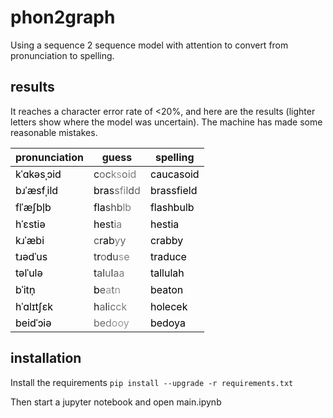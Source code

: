 # phon2graph

Using a sequence 2 sequence model with attention to convert from pronunciation to spelling.


## results

It reaches a character error rate of <20%, and here are the results (lighter letters show where the model was uncertain). The machine has made some reasonable mistakes.


<table><tbody></tbody><thead><tr><th>pronunciation</th><th>guess</th><th>spelling</th></tr></thead><tbody><tr><td><span class="1.0" style="color:rgba(0,0,0,1.0)">k</span><span style="color:rgba(0,0,0,1.0)">ˈ</span><span style="color:rgba(0,0,0,1.0)">ɑ</span><span style="color:rgba(0,0,0,1.0)">k</span><span style="color:rgba(0,0,0,1.0)">ə</span><span style="color:rgba(0,0,0,1.0)">s</span><span style="color:rgba(0,0,0,1.0)">ˌ</span><span style="color:rgba(0,0,0,1.0)">ɔ</span><span style="color:rgba(0,0,0,1.0)">i</span><span style="color:rgba(0,0,0,1.0)">d</span></td><td><span style="color:rgba(0,0,0,0.9)">c</span><span style="color:rgba(0,0,0,0.6)">o</span><span style="color:rgba(0,0,0,0.7)">c</span><span style="color:rgba(0,0,0,0.5)">k</span><span style="color:rgba(0,0,0,0.4)">s</span><span style="color:rgba(0,0,0,0.6)">o</span><span style="color:rgba(0,0,0,0.5)">i</span><span style="color:rgba(0,0,0,0.5)">d</span><span style="color:rgba(0,0,0,0.8)"> </span><span style="color:rgba(0,0,0,0.9)"> </span></td><td><span style="color:rgba(0,0,0,1.0)">c</span><span style="color:rgba(0,0,0,1.0)">a</span><span style="color:rgba(0,0,0,1.0)">u</span><span style="color:rgba(0,0,0,1.0)">c</span><span style="color:rgba(0,0,0,1.0)">a</span><span style="color:rgba(0,0,0,1.0)">s</span><span style="color:rgba(0,0,0,1.0)">o</span><span style="color:rgba(0,0,0,1.0)">i</span><span style="color:rgba(0,0,0,1.0)">d</span><span style="color:rgba(0,0,0,1.0)"> </span></td></tr><tr><td><span style="color:rgba(0,0,0,1.0)">b</span><span style="color:rgba(0,0,0,1.0)">ɹ</span><span style="color:rgba(0,0,0,1.0)">ˈ</span><span style="color:rgba(0,0,0,1.0)">æ</span><span style="color:rgba(0,0,0,1.0)">s</span><span style="color:rgba(0,0,0,1.0)">f</span><span style="color:rgba(0,0,0,1.0)">ˌ</span><span style="color:rgba(0,0,0,1.0)">i</span><span style="color:rgba(0,0,0,1.0)">l</span><span style="color:rgba(0,0,0,1.0)">d</span></td><td><span style="color:rgba(0,0,0,1.0)">b</span><span style="color:rgba(0,0,0,1.0)">r</span><span style="color:rgba(0,0,0,1.0)">a</span><span style="color:rgba(0,0,0,0.9)">s</span><span style="color:rgba(0,0,0,0.6)">s</span><span style="color:rgba(0,0,0,0.5)">f</span><span style="color:rgba(0,0,0,0.5)">i</span><span style="color:rgba(0,0,0,0.6)">l</span><span style="color:rgba(0,0,0,0.7)">d</span><span style="color:rgba(0,0,0,0.6)">d</span></td><td><span style="color:rgba(0,0,0,1.0)">b</span><span style="color:rgba(0,0,0,1.0)">r</span><span style="color:rgba(0,0,0,1.0)">a</span><span style="color:rgba(0,0,0,1.0)">s</span><span style="color:rgba(0,0,0,1.0)">s</span><span style="color:rgba(0,0,0,1.0)">f</span><span style="color:rgba(0,0,0,1.0)">i</span><span style="color:rgba(0,0,0,1.0)">e</span><span style="color:rgba(0,0,0,1.0)">l</span><span style="color:rgba(0,0,0,1.0)">d</span></td></tr><tr><td><span style="color:rgba(0,0,0,1.0)">f</span><span style="color:rgba(0,0,0,1.0)">l</span><span style="color:rgba(0,0,0,1.0)">ˈ</span><span style="color:rgba(0,0,0,1.0)">æ</span><span style="color:rgba(0,0,0,1.0)">ʃ</span><span style="color:rgba(0,0,0,1.0)">b</span><span style="color:rgba(0,0,0,1.0)">l</span><span style="color:rgba(0,0,0,1.0)">̩</span><span style="color:rgba(0,0,0,1.0)">b</span><span style="color:rgba(0,0,0,1.0)"> </span></td><td><span style="color:rgba(0,0,0,1.0)">f</span><span style="color:rgba(0,0,0,1.0)">l</span><span style="color:rgba(0,0,0,1.0)">a</span><span style="color:rgba(0,0,0,0.8)">s</span><span style="color:rgba(0,0,0,0.7)">h</span><span style="color:rgba(0,0,0,0.7)">b</span><span style="color:rgba(0,0,0,0.5)">l</span><span style="color:rgba(0,0,0,0.5)">b</span><span style="color:rgba(0,0,0,0.5)"> </span><span style="color:rgba(0,0,0,0.8)"> </span></td><td><span style="color:rgba(0,0,0,1.0)">f</span><span style="color:rgba(0,0,0,1.0)">l</span><span style="color:rgba(0,0,0,1.0)">a</span><span style="color:rgba(0,0,0,1.0)">s</span><span style="color:rgba(0,0,0,1.0)">h</span><span style="color:rgba(0,0,0,1.0)">b</span><span style="color:rgba(0,0,0,1.0)">u</span><span style="color:rgba(0,0,0,1.0)">l</span><span style="color:rgba(0,0,0,1.0)">b</span><span style="color:rgba(0,0,0,1.0)"> </span></td></tr><tr><td><span style="color:rgba(0,0,0,1.0)">h</span><span style="color:rgba(0,0,0,1.0)">ˈ</span><span style="color:rgba(0,0,0,1.0)">ɛ</span><span style="color:rgba(0,0,0,1.0)">s</span><span style="color:rgba(0,0,0,1.0)">t</span><span style="color:rgba(0,0,0,1.0)">i</span><span style="color:rgba(0,0,0,1.0)">ə</span><span style="color:rgba(0,0,0,1.0)"> </span><span style="color:rgba(0,0,0,1.0)"> </span><span style="color:rgba(0,0,0,1.0)"> </span></td><td><span style="color:rgba(0,0,0,1.0)">h</span><span style="color:rgba(0,0,0,1.0)">e</span><span style="color:rgba(0,0,0,0.9)">s</span><span style="color:rgba(0,0,0,0.9)">t</span><span style="color:rgba(0,0,0,0.6)">i</span><span style="color:rgba(0,0,0,0.5)">a</span><span style="color:rgba(0,0,0,0.8)"> </span><span style="color:rgba(0,0,0,1.0)"> </span><span style="color:rgba(0,0,0,1.0)"> </span><span style="color:rgba(0,0,0,1.0)"> </span></td><td><span style="color:rgba(0,0,0,1.0)">h</span><span style="color:rgba(0,0,0,1.0)">e</span><span style="color:rgba(0,0,0,1.0)">s</span><span style="color:rgba(0,0,0,1.0)">t</span><span style="color:rgba(0,0,0,1.0)">i</span><span style="color:rgba(0,0,0,1.0)">a</span><span style="color:rgba(0,0,0,1.0)"> </span><span style="color:rgba(0,0,0,1.0)"> </span><span style="color:rgba(0,0,0,1.0)"> </span><span style="color:rgba(0,0,0,1.0)"> </span></td></tr><tr><td><span style="color:rgba(0,0,0,1.0)">k</span><span style="color:rgba(0,0,0,1.0)">ɹ</span><span style="color:rgba(0,0,0,1.0)">ˈ</span><span style="color:rgba(0,0,0,1.0)">æ</span><span style="color:rgba(0,0,0,1.0)">b</span><span style="color:rgba(0,0,0,1.0)">i</span><span style="color:rgba(0,0,0,1.0)"> </span><span style="color:rgba(0,0,0,1.0)"> </span><span style="color:rgba(0,0,0,1.0)"> </span><span style="color:rgba(0,0,0,1.0)"> </span></td><td><span style="color:rgba(0,0,0,0.7)">c</span><span style="color:rgba(0,0,0,0.9)">r</span><span style="color:rgba(0,0,0,1.0)">a</span><span style="color:rgba(0,0,0,0.9)">b</span><span style="color:rgba(0,0,0,0.5)">y</span><span style="color:rgba(0,0,0,0.6)">y</span><span style="color:rgba(0,0,0,0.9)"> </span><span style="color:rgba(0,0,0,1.0)"> </span><span style="color:rgba(0,0,0,1.0)"> </span><span style="color:rgba(0,0,0,1.0)"> </span></td><td><span style="color:rgba(0,0,0,1.0)">c</span><span style="color:rgba(0,0,0,1.0)">r</span><span style="color:rgba(0,0,0,1.0)">a</span><span style="color:rgba(0,0,0,1.0)">b</span><span style="color:rgba(0,0,0,1.0)">b</span><span style="color:rgba(0,0,0,1.0)">y</span><span style="color:rgba(0,0,0,1.0)"> </span><span style="color:rgba(0,0,0,1.0)"> </span><span style="color:rgba(0,0,0,1.0)"> </span><span style="color:rgba(0,0,0,1.0)"> </span></td></tr><tr><td><span style="color:rgba(0,0,0,1.0)">t</span><span style="color:rgba(0,0,0,1.0)">ɹ</span><span style="color:rgba(0,0,0,1.0)">ə</span><span style="color:rgba(0,0,0,1.0)">d</span><span style="color:rgba(0,0,0,1.0)">ˈ</span><span style="color:rgba(0,0,0,1.0)">u</span><span style="color:rgba(0,0,0,1.0)">s</span><span style="color:rgba(0,0,0,1.0)"> </span><span style="color:rgba(0,0,0,1.0)"> </span><span style="color:rgba(0,0,0,1.0)"> </span></td><td><span style="color:rgba(0,0,0,0.8)">t</span><span style="color:rgba(0,0,0,1.0)">r</span><span style="color:rgba(0,0,0,0.6)">o</span><span style="color:rgba(0,0,0,0.9)">d</span><span style="color:rgba(0,0,0,0.7)">u</span><span style="color:rgba(0,0,0,0.4)">s</span><span style="color:rgba(0,0,0,0.5)">e</span><span style="color:rgba(0,0,0,0.7)"> </span><span style="color:rgba(0,0,0,0.9)"> </span><span style="color:rgba(0,0,0,1.0)"> </span></td><td><span style="color:rgba(0,0,0,1.0)">t</span><span style="color:rgba(0,0,0,1.0)">r</span><span style="color:rgba(0,0,0,1.0)">a</span><span style="color:rgba(0,0,0,1.0)">d</span><span style="color:rgba(0,0,0,1.0)">u</span><span style="color:rgba(0,0,0,1.0)">c</span><span style="color:rgba(0,0,0,1.0)">e</span><span style="color:rgba(0,0,0,1.0)"> </span><span style="color:rgba(0,0,0,1.0)"> </span><span style="color:rgba(0,0,0,1.0)"> </span></td></tr><tr><td><span style="color:rgba(0,0,0,1.0)">t</span><span style="color:rgba(0,0,0,1.0)">ə</span><span style="color:rgba(0,0,0,1.0)">l</span><span style="color:rgba(0,0,0,1.0)">ˈ</span><span style="color:rgba(0,0,0,1.0)">u</span><span style="color:rgba(0,0,0,1.0)">l</span><span style="color:rgba(0,0,0,1.0)">ə</span><span style="color:rgba(0,0,0,1.0)"> </span><span style="color:rgba(0,0,0,1.0)"> </span><span style="color:rgba(0,0,0,1.0)"> </span></td><td><span style="color:rgba(0,0,0,0.9)">t</span><span style="color:rgba(0,0,0,0.7)">a</span><span style="color:rgba(0,0,0,0.8)">l</span><span style="color:rgba(0,0,0,0.6)">u</span><span style="color:rgba(0,0,0,0.8)">l</span><span style="color:rgba(0,0,0,0.6)">a</span><span style="color:rgba(0,0,0,0.5)">a</span><span style="color:rgba(0,0,0,0.9)"> </span><span style="color:rgba(0,0,0,1.0)"> </span><span style="color:rgba(0,0,0,1.0)"> </span></td><td><span style="color:rgba(0,0,0,1.0)">t</span><span style="color:rgba(0,0,0,1.0)">a</span><span style="color:rgba(0,0,0,1.0)">l</span><span style="color:rgba(0,0,0,1.0)">l</span><span style="color:rgba(0,0,0,1.0)">u</span><span style="color:rgba(0,0,0,1.0)">l</span><span style="color:rgba(0,0,0,1.0)">a</span><span style="color:rgba(0,0,0,1.0)">h</span><span style="color:rgba(0,0,0,1.0)"> </span><span style="color:rgba(0,0,0,1.0)"> </span></td></tr><tr><td><span style="color:rgba(0,0,0,1.0)">b</span><span style="color:rgba(0,0,0,1.0)">ˈ</span><span style="color:rgba(0,0,0,1.0)">i</span><span style="color:rgba(0,0,0,1.0)">t</span><span style="color:rgba(0,0,0,1.0)">n</span><span style="color:rgba(0,0,0,1.0)">̩</span><span style="color:rgba(0,0,0,1.0)"> </span><span style="color:rgba(0,0,0,1.0)"> </span><span style="color:rgba(0,0,0,1.0)"> </span><span style="color:rgba(0,0,0,1.0)"> </span></td><td><span style="color:rgba(0,0,0,1.0)">b</span><span style="color:rgba(0,0,0,0.7)">e</span><span style="color:rgba(0,0,0,0.4)">a</span><span style="color:rgba(0,0,0,0.6)">t</span><span style="color:rgba(0,0,0,0.4)">n</span><span style="color:rgba(0,0,0,0.6)"> </span><span style="color:rgba(0,0,0,0.9)"> </span><span style="color:rgba(0,0,0,1.0)"> </span><span style="color:rgba(0,0,0,1.0)"> </span><span style="color:rgba(0,0,0,1.0)"> </span></td><td><span style="color:rgba(0,0,0,1.0)">b</span><span style="color:rgba(0,0,0,1.0)">e</span><span style="color:rgba(0,0,0,1.0)">a</span><span style="color:rgba(0,0,0,1.0)">t</span><span style="color:rgba(0,0,0,1.0)">o</span><span style="color:rgba(0,0,0,1.0)">n</span><span style="color:rgba(0,0,0,1.0)"> </span><span style="color:rgba(0,0,0,1.0)"> </span><span style="color:rgba(0,0,0,1.0)"> </span><span style="color:rgba(0,0,0,1.0)"> </span></td></tr><tr><td><span style="color:rgba(0,0,0,1.0)">h</span><span style="color:rgba(0,0,0,1.0)">ˈ</span><span style="color:rgba(0,0,0,1.0)">ɑ</span><span style="color:rgba(0,0,0,1.0)">l</span><span style="color:rgba(0,0,0,1.0)">ɪ</span><span style="color:rgba(0,0,0,1.0)">t</span><span style="color:rgba(0,0,0,1.0)">ʃ</span><span style="color:rgba(0,0,0,1.0)">ɛ</span><span style="color:rgba(0,0,0,1.0)">k</span><span style="color:rgba(0,0,0,1.0)"> </span></td><td><span style="color:rgba(0,0,0,0.9)">h</span><span style="color:rgba(0,0,0,0.6)">a</span><span style="color:rgba(0,0,0,0.9)">l</span><span style="color:rgba(0,0,0,0.7)">i</span><span style="color:rgba(0,0,0,0.6)">c</span><span style="color:rgba(0,0,0,0.5)">c</span><span style="color:rgba(0,0,0,0.5)">k</span><span style="color:rgba(0,0,0,0.7)"> </span><span style="color:rgba(0,0,0,0.9)"> </span><span style="color:rgba(0,0,0,1.0)"> </span></td><td><span style="color:rgba(0,0,0,1.0)">h</span><span style="color:rgba(0,0,0,1.0)">o</span><span style="color:rgba(0,0,0,1.0)">l</span><span style="color:rgba(0,0,0,1.0)">e</span><span style="color:rgba(0,0,0,1.0)">c</span><span style="color:rgba(0,0,0,1.0)">e</span><span style="color:rgba(0,0,0,1.0)">k</span><span style="color:rgba(0,0,0,1.0)"> </span><span style="color:rgba(0,0,0,1.0)"> </span><span style="color:rgba(0,0,0,1.0)"> </span></td></tr><tr><td><span style="color:rgba(0,0,0,1.0)">b</span><span style="color:rgba(0,0,0,1.0)">e</span><span style="color:rgba(0,0,0,1.0)">i</span><span style="color:rgba(0,0,0,1.0)">d</span><span style="color:rgba(0,0,0,1.0)">ˈ</span><span style="color:rgba(0,0,0,1.0)">ɔ</span><span style="color:rgba(0,0,0,1.0)">i</span><span style="color:rgba(0,0,0,1.0)">ə</span><span style="color:rgba(0,0,0,1.0)"> </span><span style="color:rgba(0,0,0,1.0)"> </span></td><td><span style="color:rgba(0,0,0,0.6)">b</span><span style="color:rgba(0,0,0,0.6)">e</span><span style="color:rgba(0,0,0,0.5)">d</span><span style="color:rgba(0,0,0,0.4)">o</span><span style="color:rgba(0,0,0,0.4)">o</span><span style="color:rgba(0,0,0,0.4)">y</span><span style="color:rgba(0,0,0,0.8)"> </span><span style="color:rgba(0,0,0,1.0)"> </span><span style="color:rgba(0,0,0,1.0)"> </span><span style="color:rgba(0,0,0,1.0)"> </span></td><td><span style="color:rgba(0,0,0,1.0)">b</span><span style="color:rgba(0,0,0,1.0)">e</span><span style="color:rgba(0,0,0,1.0)">d</span><span style="color:rgba(0,0,0,1.0)">o</span><span style="color:rgba(0,0,0,1.0)">y</span><span style="color:rgba(0,0,0,1.0)">a</span><span style="color:rgba(0,0,0,1.0)"> </span><span style="color:rgba(0,0,0,1.0)"> </span><span style="color:rgba(0,0,0,1.0)"> </span><span style="color:rgba(0,0,0,1.0)"> </span></td></tr></tbody></table>

## installation

Install the requirements `pip install --upgrade -r requirements.txt`

Then start a jupyter notebook and open main.ipynb
